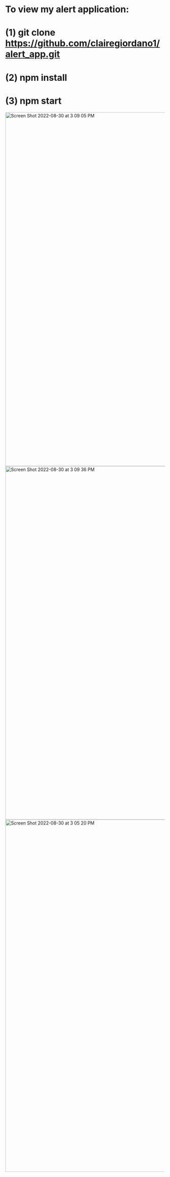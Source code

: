 # To view my alert application:
# (1) git clone <https://github.com/clairegiordano1/alert_app.git>
# (2) npm install
# (3) npm start
<img width="1113" alt="Screen Shot 2022-08-30 at 3 09 05 PM" src="https://user-images.githubusercontent.com/31827632/187598961-3335b63a-6f09-408f-af6a-5edbed5399bd.png">
<img width="1112" alt="Screen Shot 2022-08-30 at 3 09 36 PM" src="https://user-images.githubusercontent.com/31827632/187598962-92da366c-0f82-4515-ac7a-012e1e8ec77a.png">
<img width="1108" alt="Screen Shot 2022-08-30 at 3 05 20 PM" src="https://user-images.githubusercontent.com/31827632/187598963-7b1e57d4-6897-445d-82dc-0fb1a51ab81c.png">
